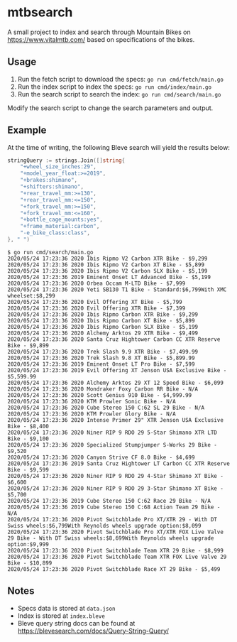 # mtbsearch

A small project to index and search through Mountain Bikes on https://www.vitalmtb.com/
based on specifications of the bikes.

## Usage

1. Run the fetch script to download the specs: `go run cmd/fetch/main.go`
1. Run the index script to index the specs: `go run cmd/index/main.go`
1. Run the search script to search the index: `go run cmd/search/main.go`

Modify the search script to change the search parameters and output.

## Example

At the time of writing, the following Bleve search will yield the results below:

```go
stringQuery := strings.Join([]string{
	"+wheel_size_inches:29",
	"+model_year_float:>=2019",
	"+brakes:shimano",
	"+shifters:shimano",
	"+rear_travel_mm:>=130",
	"+rear_travel_mm:<=150",
	"+fork_travel_mm:>=150",
	"+fork_travel_mm:<=160",
	"+bottle_cage_mounts:yes",
	"+frame_material:carbon",
	"-e_bike_class:class",
}, " ")
```

```
$ go run cmd/search/main.go 
2020/05/24 17:23:36 2020 Ibis Ripmo V2 Carbon XTR Bike - $9,299
2020/05/24 17:23:36 2020 Ibis Ripmo V2 Carbon XT Bike - $5,899
2020/05/24 17:23:36 2020 Ibis Ripmo V2 Carbon SLX Bike - $5,199
2020/05/24 17:23:36 2019 Eminent Onset LT Advanced Bike - $5,199
2020/05/24 17:23:36 2020 Orbea Occam M-LTD Bike - $7,999
2020/05/24 17:23:36 2020 Yeti SB130 T1 Bike - Standard:$6,799With XMC wheelset:$8,299
2020/05/24 17:23:36 2020 Evil Offering XT Bike - $5,799
2020/05/24 17:23:36 2020 Evil Offering XTR Bike - $7,399
2020/05/24 17:23:36 2020 Ibis Ripmo Carbon XTR Bike - $9,299
2020/05/24 17:23:36 2020 Ibis Ripmo Carbon XT Bike - $5,899
2020/05/24 17:23:36 2020 Ibis Ripmo Carbon SLX Bike - $5,199
2020/05/24 17:23:36 2020 Alchemy Arktos 29 XTR Bike - $9,499
2020/05/24 17:23:36 2020 Santa Cruz Hightower Carbon CC XTR Reserve Bike - $9,899
2020/05/24 17:23:36 2020 Trek Slash 9.9 XTR Bike - $7,499.99
2020/05/24 17:23:36 2020 Trek Slash 9.8 XT Bike - $5,899.99
2020/05/24 17:23:36 2019 Eminent Onset LT Pro Bike - $7,599
2020/05/24 17:23:36 2019 Evil Offering XT Jenson USA Exclusive Bike - $5,599.99
2020/05/24 17:23:36 2020 Alchemy Arktos 29 XT 12 Speed Bike - $6,099
2020/05/24 17:23:36 2020 Mondraker Foxy Carbon RR Bike - N/A
2020/05/24 17:23:36 2020 Scott Genius 910 Bike - $4,999.99
2020/05/24 17:23:36 2020 KTM Prowler Sonic Bike - N/A
2020/05/24 17:23:36 2020 Cube Stereo 150 C:62 SL 29 Bike - N/A
2020/05/24 17:23:36 2020 KTM Prowler Glory Bike - N/A
2020/05/24 17:23:36 2020 Intense Primer 29" XTR Jenson USA Exclusive Bike - $8,400
2020/05/24 17:23:36 2020 Niner RIP 9 RDO 29 5-Star Shimano XTR LTD Bike - $9,100
2020/05/24 17:23:36 2020 Specialized Stumpjumper S-Works 29 Bike - $9,520
2020/05/24 17:23:36 2020 Canyon Strive CF 8.0 Bike - $4,699
2020/05/24 17:23:36 2019 Santa Cruz Hightower LT Carbon CC XTR Reserve Bike - $9,599
2020/05/24 17:23:36 2020 Niner RIP 9 RDO 29 4-Star Shimano XT Bike - $6,600
2020/05/24 17:23:36 2020 Niner RIP 9 RDO 29 3-Star Shimano XT Bike - $5,700
2020/05/24 17:23:36 2019 Cube Stereo 150 C:62 Race 29 Bike - N/A
2020/05/24 17:23:36 2019 Cube Stereo 150 C:68 Action Team 29 Bike - N/A
2020/05/24 17:23:36 2020 Pivot Switchblade Pro XT/XTR 29 - With DT Swiss wheels:$6,799With Reynolds wheels upgrade option:$8,099
2020/05/24 17:23:36 2020 Pivot Switchblade Pro XT/XTR FOX Live Valve 29 Bike - With DT Swiss wheels:$8,699With Reynolds wheels upgrade option:$9,999
2020/05/24 17:23:36 2020 Pivot Switchblade Team XTR 29 Bike - $8,999
2020/05/24 17:23:36 2020 Pivot Switchblade Team XTR FOX Live Valve 29 Bike - $10,899
2020/05/24 17:23:36 2020 Pivot Switchblade Race XT 29 Bike - $5,499
```

## Notes

 - Specs data is stored at `data.json`
 - Index is stored at `index.bleve`
 - Bleve query string docs can be found at https://blevesearch.com/docs/Query-String-Query/